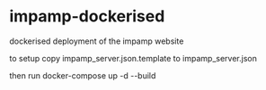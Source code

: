 # impamp-dockerised
dockerised deployment of the impamp website

to setup copy impamp_server.json.template to impamp_server.json

then run
docker-compose up -d --build
